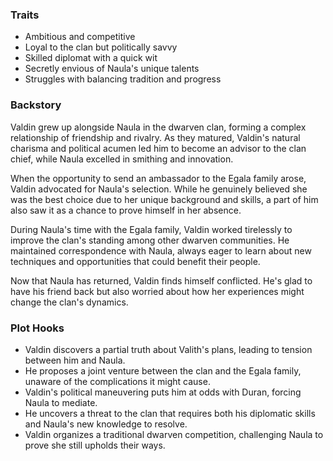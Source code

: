 ### Traits
- Ambitious and competitive
- Loyal to the clan but politically savvy
- Skilled diplomat with a quick wit
- Secretly envious of Naula's unique talents
- Struggles with balancing tradition and progress

### Backstory
Valdin grew up alongside Naula in the dwarven clan, forming a complex relationship of friendship and rivalry. As they matured, Valdin's natural charisma and political acumen led him to become an advisor to the clan chief, while Naula excelled in smithing and innovation.

When the opportunity to send an ambassador to the Egala family arose, Valdin advocated for Naula's selection. While he genuinely believed she was the best choice due to her unique background and skills, a part of him also saw it as a chance to prove himself in her absence.

During Naula's time with the Egala family, Valdin worked tirelessly to improve the clan's standing among other dwarven communities. He maintained correspondence with Naula, always eager to learn about new techniques and opportunities that could benefit their people.

Now that Naula has returned, Valdin finds himself conflicted. He's glad to have his friend back but also worried about how her experiences might change the clan's dynamics.

### Plot Hooks

- Valdin discovers a partial truth about Valith's plans, leading to tension between him and Naula.
- He proposes a joint venture between the clan and the Egala family, unaware of the complications it might cause.
- Valdin's political maneuvering puts him at odds with Duran, forcing Naula to mediate.
- He uncovers a threat to the clan that requires both his diplomatic skills and Naula's new knowledge to resolve.
- Valdin organizes a traditional dwarven competition, challenging Naula to prove she still upholds their ways.